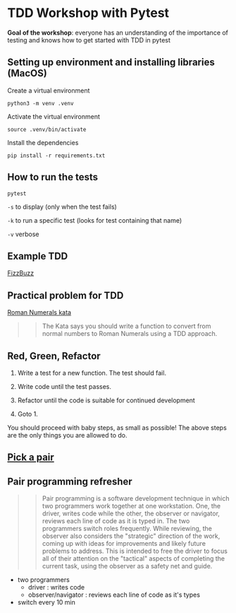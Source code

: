 # TDD Workshop with Pytest

**Goal of the workshop**: everyone has an understanding of the importance of testing and knows how to get started with TDD in pytest

## Setting up environment and installing libraries (MacOS)

Create a virtual environment
```
python3 -m venv .venv
```

Activate the virtual environment
```
source .venv/bin/activate
```

Install the dependencies
```
pip install -r requirements.txt
```

## How to run the tests

```
pytest
```

`-s` to display (only when the test fails)

`-k` to run a specific test (looks for test containing that name)

`-v` verbose

## Example TDD

[FizzBuzz](https://codingdojo.org/kata/FizzBuzz/)

## Practical problem for TDD

[Roman Numerals kata](https://codingdojo.org/kata/RomanNumerals/)

>> The Kata says you should write a function to convert from normal numbers to Roman Numerals using a TDD approach.

## Red, Green, Refactor

1. Write a test for a new function. The test should fail.

2. Write code until the test passes.

3. Refactor until the code is suitable for continued development

4. Goto 1.

You should proceed with baby steps, as small as possible! The above steps are the only things you are allowed to do.


## [Pick a pair](https://pickerwheel.com/tools/random-team-generator/_)

## Pair programming refresher
>> Pair programming is a software development technique in which two programmers work together at one workstation. One, the driver, writes code while the other, the observer or navigator, reviews each line of code as it is typed in. The two programmers switch roles frequently. While reviewing, the observer also considers the "strategic" direction of the work, coming up with ideas for improvements and likely future problems to address. This is intended to free the driver to focus all of their attention on the "tactical" aspects of completing the current task, using the observer as a safety net and guide.

- two programmers
    - driver : writes code
    - observer/navigator : reviews each line of code as it's types
- switch every 10 min